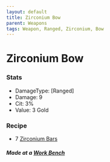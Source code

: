 ```yaml
---
layout: default
title: Zirconium Bow
parent: Weapons
tags: Weapon, Ranged, Zirconium, Bow
---
```


# Zirconium Bow

### Stats
- DamageType: [Ranged]
- Damage: 9
- Cit: 3%
- Value: 3 Gold

### Recipe
- 7 [Zirconium Bars](https://ricklugtigheid.github.io/SupernovaMod/docs/items/materials/zirconium_bar)

##### Made at a [Work Bench](https://terraria.fandom.com/wiki/Work_Benches)
